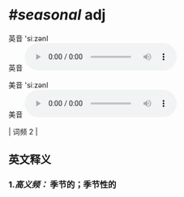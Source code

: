 # ***\#seasonal*** adj
英音 'siːzənl  
英音
<audio src="./media/seasonal-B.aac" controls="controls"></audio>

美音 'siːzənl  
美音
<audio src="./media/seasonal.aac" controls="controls"></audio>



| 词频 2 |  

英文释义
---
### 1.*高义频：* **季节的；季节性的**  


